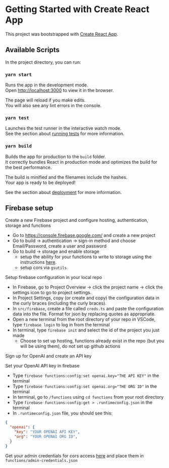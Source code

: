 # Getting Started with Create React App

This project was bootstrapped with [Create React App](https://github.com/facebook/create-react-app).

## Available Scripts

In the project directory, you can run:

### `yarn start`

Runs the app in the development mode.\
Open [http://localhost:3000](http://localhost:3000) to view it in the browser.

The page will reload if you make edits.\
You will also see any lint errors in the console.

### `yarn test`

Launches the test runner in the interactive watch mode.\
See the section about [running tests](https://facebook.github.io/create-react-app/docs/running-tests) for more information.

### `yarn build`

Builds the app for production to the `build` folder.\
It correctly bundles React in production mode and optimizes the build for the best performance.

The build is minified and the filenames include the hashes.\
Your app is ready to be deployed!

See the section about [deployment](https://facebook.github.io/create-react-app/docs/deployment) for more information.

## Firebase setup

Create a new Firebase project and configure hosting, authentication, storage and functions

- Go to https://console.firebase.google.com/ and create a new project
- Go to build -> authentication -> sign-in method and choose Email/Password, create a user and password
- Go to build -> storage and enable storage
    - setup the ability for your functions to write to storage using the instructions [here](https://stackoverflow.com/questions/53143965/uploading-files-from-firebase-cloud-functions-to-cloud-storage).
    - setup cors via `gsutils` 
    

Setup firebase configuration in your local repo

- In Firebase, go to Project Overview -> click the project name -> click the settings icon to go to project settings. 
- In Project Settings, copy (or create and copy) the configuration data in the curly braces (including the curly braces). 
- In `src/firebase`, create a file called `creds.ts` and paste the configuration data into the file. Format for json by replacing quotes as appropriate.
- Open a new terminal from the root directory of your repo in VSCode, type `firebase login` to log in from the terminal 
- In terminal, type `firebase init` and select the id of the project you just made
    -  Choose to set up hosting, functions already exist in the repo (but you will be using them), do not set up github actions

Sign up for OpenAI and create an API key

Set your OpenAI API key in firebase
- Type `firebase functions:config:set openai.key="THE API KEY"` in the terminal
- Type `firebase functions:config:set openai.org="THE ORG ID"` in the terminal
- In terminal, go to `/functions` using `cd functions` from your root directory
- Type `firebase functions:config:get > .runtimeconfig.json` in the terminal
- In `.runtimeconfig.json` file, you should see this:
```jSON
{
  "openai": {
    "key": "YOUR OPENAI API KEY",
    "org": "YOUR OPENAI ORG ID",
  }
}
```

Get your admin credentials for cors access [here](https://stackoverflow.com/questions/53143965/uploading-files-from-firebase-cloud-functions-to-cloud-storage) and place them in `functions/admin-credentials.json`